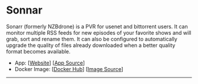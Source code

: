 # Sonnar

Sonarr (formerly NZBdrone) is a PVR for usenet and bittorrent users. It can monitor multiple RSS feeds for new episodes of your favorite shows and will grab, sort and rename them. It can also be configured to automatically upgrade the quality of files already downloaded when a better quality format becomes available.

- App: [[Website](https://sonarr.tv/)] [[App Source](https://github.com/linuxserver/docker-sonarr/commits)]
- Docker Image: [[Docker Hub](https://hub.docker.com/)] [[Image Source](https://hub.docker.com/r/linuxserver/sonarr/)]

---